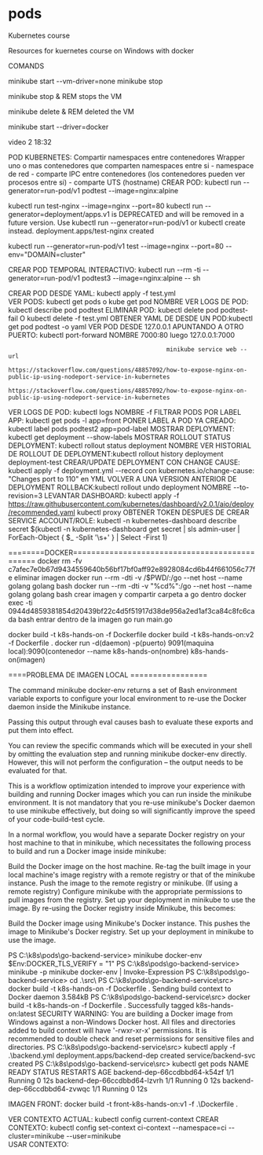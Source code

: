 # pods
Kubernetes course


Resources for kuernetes course on Windows with docker


COMANDS

minikube start --vm-driver=none
minikube stop

minikube stop & REM stops the VM

minikube delete & REM deleted the VM

minikube start --driver=docker


video 2 	18:32

POD KUBERNETES: Compartir namespaces entre contenedores
				Wrapper uno o mas contenedores que comparten namespaces entre si
					- namespace de red
					- comparte IPC entre contenedores (los contenedores pueden ver procesos entre si)
					- comparte UTS (hostname)
CREAR POD: kubectl run --generator=run-pod/v1 podtest --image=nginx:alpine

kubectl run test-nginx --image=nginx --port=80
kubectl run --generator=deployment/apps.v1 is DEPRECATED and will be removed in a future version. 
Use kubectl run --generator=run-pod/v1 or kubectl create instead.
deployment.apps/test-nginx created


kubectl run --generator=run-pod/v1 test --image=nginx --port=80 --env="DOMAIN=cluster"
  
  CREAR POD TEMPORAL INTERACTIVO: kubectl run --rm -ti --generator=run-pod/v1 podtest3 --image=nginx:alpine -- sh
  

CREAR POD DESDE YAML: kubectl apply -f test.yml  
VER PODS: kubectl get pods o kube get pod NOMBRE
VER LOGS DE POD: kubectl describe pod podtest
ELIMINAR POD: kubectl delete pod podtest-fail O kubectl delete -f test.yml
OBTENER YAML DE DESDE UN POD:kubectl get pod podtest -o yaml
VER POD DESDE 127.0.0.1 APUNTANDO A OTRO PUERTO: kubectl port-forward NOMBRE 7000:80
												 luego 127.0.0.1:7000
												 
												 minikube service web --url
												 https://stackoverflow.com/questions/48857092/how-to-expose-nginx-on-public-ip-using-nodeport-service-in-kubernetes
												 https://stackoverflow.com/questions/48857092/how-to-expose-nginx-on-public-ip-using-nodeport-service-in-kubernetes
VER LOGS DE POD: kubectl logs NOMBRE -f
FILTRAR PODS POR LABEL APP: kubectl get pods -l app=front
PONER LABEL A POD YA CREADO: kubectl label pods podtest2 app=pod-label
MOSTRAR DEPLOYMENT: kubectl get deployment --show-labels
MOSTRAR ROLLOUT STATUS DEPLOYMENT: kubectl rollout status deployment NOMBRE
VER HISTORIAL DE ROLLOUT DE DEPLOYMENT:kubectl rollout history deployment deployment-test
CREAR/UPDATE DEPLOYMENT CON CHANGE CAUSE: kubectl apply -f deployment.yml --record
										  con kubernetes.io/change-cause: "Changes port to 110" en YML
VOLVER A UNA VERSION ANTERIOR DE DEPLOYMENT ROLLBACK:kubectl rollout undo deployment NOMBRE --to-revision=3
LEVANTAR DASHBOARD: kubectl apply -f https://raw.githubusercontent.com/kubernetes/dashboard/v2.0.1/aio/deploy/recommended.yaml
					kubectl proxy
OBTENER TOKEN DESPUES DE CREAR SERVICE ACCOUNT/ROLE: kubectl -n kubernetes-dashboard describe secret $(kubectl -n kubernetes-dashboard get secret | sls admin-user | ForEach-Object { $_ -Split '\s+' } | Select -First 1)										  

========DOCKER==============================================
docker rm -fv c7afec7e0b67d9434559640b56bf17bf0aff92e8928084cd6b44f661056c77fe eliminar imagen
docker run --rm -dti -v /$PWD/:/go --net host --name golang golang bash
docker run --rm -dti -v "%cd%":/go --net host --name golang golang bash crear imagen y compartir carpeta a go dentro
docker exec -ti 0944d4859381854d20439bf22c4d5f51917d38de956a2ed1af3ca84c8fc6cada bash entrar dentro de la imagen
go run main.go

docker build -t k8s-hands-on -f Dockerfile 
docker build -t k8s-hands-on:v2 -f Dockerfile .
docker run -d(daemon) -p(puerto) 9091(maquina local):9090(contenedor --name k8s-hands-on(nombre) k8s-hands-on(imagen) 
 					
====PROBLEMA DE IMAGEN LOCAL =================

The command minikube docker-env returns a set of Bash environment variable exports to configure your local environment to re-use the Docker daemon inside the Minikube instance.

Passing this output through eval causes bash to evaluate these exports and put them into effect.

You can review the specific commands which will be executed in your shell by omitting the evaluation step and running minikube docker-env directly. However, this will not perform the configuration – the output needs to be evaluated for that.

This is a workflow optimization intended to improve your experience with building and running Docker images which you can run inside the minikube environment. It is not mandatory that you re-use minikube's Docker daemon to use minikube effectively, but doing so will significantly improve the speed of your code-build-test cycle.

In a normal workflow, you would have a separate Docker registry on your host machine to that in minikube, which necessitates the following process to build and run a Docker image inside minikube:

Build the Docker image on the host machine.
Re-tag the built image in your local machine's image registry with a remote registry or that of the minikube instance.
Push the image to the remote registry or minikube.
(If using a remote registry) Configure minikube with the appropriate permissions to pull images from the registry.
Set up your deployment in minikube to use the image.
By re-using the Docker registry inside Minikube, this becomes:

Build the Docker image using Minikube's Docker instance. This pushes the image to Minikube's Docker registry.
Set up your deployment in minikube to use the image.

PS C:\k8s\pods\go-backend-service> minikube docker-env                                                                  $Env:DOCKER_TLS_VERIFY = "1"
PS C:\k8s\pods\go-backend-service> minikube -p minikube docker-env | Invoke-Expression                                  PS C:\k8s\pods\go-backend-service> cd .\src\                                                                            PS C:\k8s\pods\go-backend-service\src> docker build -t k8s-hands-on -f Dockerfile .                                     Sending build context to Docker daemon  3.584kB
PS C:\k8s\pods\go-backend-service\src> docker build -t k8s-hands-on -f Dockerfile . 
Successfully tagged k8s-hands-on:latest
SECURITY WARNING: You are building a Docker image from Windows against a non-Windows Docker host. All files and directories added to build context will have '-rwxr-xr-x' permissions. It is recommended to double check and reset permissions for sensitive files and directories.
PS C:\k8s\pods\go-backend-service\src> kubectl apply -f .\backend.yml                                                   deployment.apps/backend-dep created
service/backend-svc created
PS C:\k8s\pods\go-backend-service\src> kubectl get pods                                                                 NAME                           READY   STATUS    RESTARTS   AGE
backend-dep-66ccdbbd64-k54zf   1/1     Running   0          12s
backend-dep-66ccdbbd64-lzvrh   1/1     Running   0          12s
backend-dep-66ccdbbd64-zvwqc   1/1     Running   0          12s					

IMAGEN FRONT: docker build -t front-k8s-hands-on:v1 -f .\Dockerfile .  

VER CONTEXTO ACTUAL: kubectl config current-context 
CREAR CONTEXTO: kubectl config set-context ci-context --namespace=ci --cluster=minikube --user=minikube  
USAR CONTEXTO: 